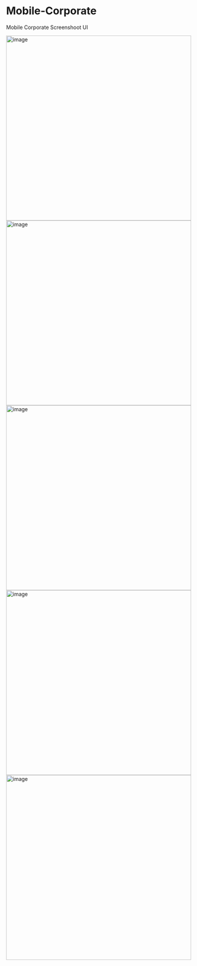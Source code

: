 # Mobile-Corporate
Mobile Corporate Screenshoot UI

  <img width="500" alt="image" src="https://github.com/mrabil16/Mobile-Corporate/blob/main/Hotpot%200.png">
  <img width="500" alt="image" src="https://github.com/mrabil16/Mobile-Corporate/blob/main/Hotpot%201.png">
  <img width="500" alt="image" src="https://github.com/mrabil16/Mobile-Corporate/blob/main/Hotpot%202.png">
  <img width="500" alt="image" src="https://github.com/mrabil16/Mobile-Corporate/blob/main/Hotpot%203.png">
  <img width="500" alt="image" src="https://github.com/mrabil16/Mobile-Corporate/blob/main/Hotpot%204.png">
